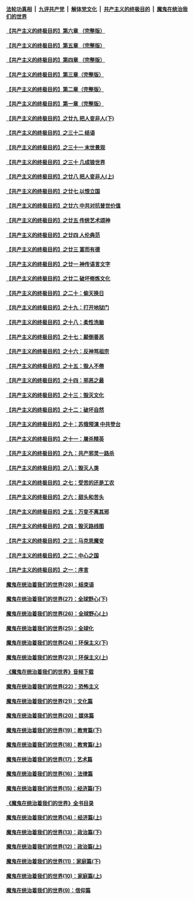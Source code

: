####  [法轮功真相](../../../../basic/blob/master/README.md?t=07091131) &nbsp;|&nbsp; [九评共产党](../../../../9ping.md/blob/master/README.md?t=07091131) &nbsp;|&nbsp; [解体党文化](../../../../jtdwh.md/blob/master/README.md?t=07091131)  &nbsp;|&nbsp; [共产主义的终极目的](../../../../gczydzjmd.md/blob/master/README.md?t=07091131) &nbsp;|&nbsp; [魔鬼在统治我们的世界](../../../../mgztzwmdsj.md/blob/master/README.md?t=07091131) 

#### [【共产主义的终极目的】第六章 （完整版）](../pages/nsc422/n11428913.md?t=07091131) 

#### [【共产主义的终极目的】第五章 （完整版）](../pages/nsc422/n11428912.md?t=07091131) 

#### [【共产主义的终极目的】第四章 （完整版）](../pages/nsc422/n11428907.md?t=07091131) 

#### [【共产主义的终极目的】第三章（完整版）](../pages/nsc422/n11428848.md?t=07091131) 

#### [【共产主义的终极目的】第二章（完整版）](../pages/nsc422/n11428831.md?t=07091131) 

#### [【共产主义的终极目的】第一章（完整版）](../pages/nsc422/n11417651.md?t=07091131) 

#### [【共产主义的终极目的】之廿九 把人变非人(下)](../pages/nsc422/n11344140.md?t=07091131) 

#### [【共产主义的终极目的】之三十二 结语](../pages/nsc422/n11360535.md?t=07091131) 

#### [【共产主义的终极目的】之三十一 末世景观](../pages/nsc422/n11351129.md?t=07091131) 

#### [【共产主义的终极目的】之三十 几成狼世界](../pages/nsc422/n11348280.md?t=07091131) 

#### [【共产主义的终极目的】之廿八 把人变非人(上)](../pages/nsc422/n11340492.md?t=07091131) 

#### [【共产主义的终极目的】之廿七 以恨立国](../pages/nsc422/n11336944.md?t=07091131) 

#### [【共产主义的终极目的】之廿六 中共对抗普世价值](../pages/nsc422/n11324785.md?t=07091131) 

#### [【共产主义的终极目的】之廿五 传统艺术颂神](../pages/nsc422/n11296396.md?t=07091131) 

#### [【共产主义的终极目的】之廿四 人伦典范](../pages/nsc422/n11296397.md?t=07091131) 

#### [【共产主义的终极目的】之廿三 富而有德](../pages/nsc422/n11283598.md?t=07091131) 

#### [【共产主义的终极目的】之廿一 神传语言文字](../pages/nsc422/n11263265.md?t=07091131) 

#### [【共产主义的终极目的】之廿二 破坏修炼文化](../pages/nsc422/n11245728.md?t=07091131) 

#### [【共产主义的终极目的】之二十：偷天换日](../pages/nsc422/n11238846.md?t=07091131) 

#### [【共产主义的终极目的】之十九：打开地狱门](../pages/nsc422/n11206376.md?t=07091131) 

#### [【共产主义的终极目的】之十八：柔性洗脑](../pages/nsc422/n11199994.md?t=07091131) 

#### [【共产主义的终极目的】之十七：颠倒善恶](../pages/nsc422/n11179782.md?t=07091131) 

#### [【共产主义的终极目的】之十六：反神骂祖宗](../pages/nsc422/n11166798.md?t=07091131) 

#### [【共产主义的终极目的】之十五：毁人不倦](../pages/nsc422/n11166792.md?t=07091131) 

#### [【共产主义的终极目的】之十四：邪恶之最](../pages/nsc422/n11150249.md?t=07091131) 

#### [【共产主义的终极目的】之十三：毁灭文化](../pages/nsc422/n11135227.md?t=07091131) 

#### [【共产主义的终极目的】之十二：破坏自然](../pages/nsc422/n11135214.md?t=07091131) 

#### [【共产主义的终极目的】之十：苏俄预演 中共登台](../pages/nsc422/n11118424.md?t=07091131) 

#### [【共产主义的终极目的】之十一：屠杀精英](../pages/nsc422/n11118442.md?t=07091131) 

#### [【共产主义的终极目的】之九：共产邪灵一路杀](../pages/nsc422/n11114139.md?t=07091131) 

#### [【共产主义的终极目的】之八：毁灭人类](../pages/nsc422/n11108503.md?t=07091131) 

#### [【共产主义的终极目的】之七：受苦的还是工农](../pages/nsc422/n11101809.md?t=07091131) 

#### [【共产主义的终极目的】之六：甜头和苦头](../pages/nsc422/n11096971.md?t=07091131) 

#### [【共产主义的终极目的】之五：万变不离其邪](../pages/nsc422/n11091285.md?t=07091131) 

#### [【共产主义的终极目的】之四：毁灭路线图](../pages/nsc422/n11086284.md?t=07091131) 

#### [【共产主义的终极目的】之三：马克思魔变](../pages/nsc422/n11061941.md?t=07091131) 

#### [【共产主义的终极目的】之二：中心之国](../pages/nsc422/n11047728.md?t=07091131) 

#### [【共产主义的终极目的】之一：序言](../pages/nsc422/n11086077.md?t=07091131) 

#### [魔鬼在统治着我们的世界(28)：结束语](../pages/nsc422/n10936246.md?t=07091131) 

#### [魔鬼在统治着我们的世界(27)：全球野心(下)](../pages/nsc422/n10928319.md?t=07091131) 

#### [魔鬼在统治着我们的世界(26)：全球野心(上)](../pages/nsc422/n10900318.md?t=07091131) 

#### [魔鬼在统治着我们的世界(25)：全球化](../pages/nsc422/n10788205.md?t=07091131) 

#### [魔鬼在统治着我们的世界(24)：环保主义(下)](../pages/nsc422/n10695307.md?t=07091131) 

#### [魔鬼在统治着我们的世界(23)：环保主义(上)](../pages/nsc422/n10688613.md?t=07091131) 

#### [《魔鬼在统治着我们的世界》音频下载](../pages/nsc422/n10635553.md?t=07091131) 

#### [魔鬼在统治着我们的世界(22)：恐怖主义](../pages/nsc422/n10614727.md?t=07091131) 

#### [魔鬼在统治着我们的世界(21)：文化篇](../pages/nsc422/n10597706.md?t=07091131) 

#### [魔鬼在统治着我们的世界(20)：媒体篇](../pages/nsc422/n10586579.md?t=07091131) 

#### [魔鬼在统治着我们的世界(19)：教育篇(下)](../pages/nsc422/n10564808.md?t=07091131) 

#### [魔鬼在统治着我们的世界(18)：教育篇(上)](../pages/nsc422/n10526970.md?t=07091131) 

#### [魔鬼在统治着我们的世界(17)：艺术篇](../pages/nsc422/n10499093.md?t=07091131) 

#### [魔鬼在统治着我们的世界(16)：法律篇](../pages/nsc422/n10485969.md?t=07091131) 

#### [魔鬼在统治着我们的世界(15)：经济篇(下)](../pages/nsc422/n10469975.md?t=07091131) 

#### [《魔鬼在统治着我们的世界》全书目录](../pages/nsc422/n10464261.md?t=07091131) 

#### [魔鬼在统治着我们的世界(14)：经济篇(上)](../pages/nsc422/n10457370.md?t=07091131) 

#### [魔鬼在统治着我们的世界(13)：政治篇(下)](../pages/nsc422/n10448270.md?t=07091131) 

#### [魔鬼在统治着我们的世界(12)：政治篇(上)](../pages/nsc422/n10444576.md?t=07091131) 

#### [魔鬼在统治着我们的世界(11)：家庭篇(下)](../pages/nsc422/n10440961.md?t=07091131) 

#### [魔鬼在统治着我们的世界(10)：家庭篇(上)](../pages/nsc422/n10435448.md?t=07091131) 

#### [魔鬼在统治着我们的世界(9)：信仰篇](../pages/nsc422/n10432159.md?t=07091131) 

